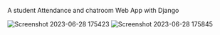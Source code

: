 A student Attendance and chatroom Web App with Django

![Screenshot 2023-06-28 175423](https://github.com/WingsDavis/CoBuild/assets/68033916/ed604989-89e0-4e08-95ac-d61e45bc6c8b)
![Screenshot 2023-06-28 175845](https://github.com/WingsDavis/CoBuild/assets/68033916/fa26b4c1-abe2-4b68-a79f-f663619fab2a)
